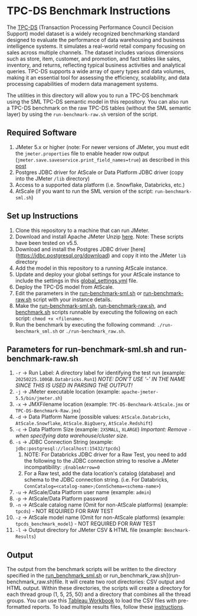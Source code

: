 # TPC-DS Benchmark Instructions

The [TPC-DS](https://www.tpc.org/tpcds/) (Transaction Processing Performance Council Decision Support) model dataset is a widely recognized benchmarking standard designed to evaluate the performance of data warehousing and business intelligence systems. It simulates a real-world retail company focusing on sales across multiple channels. The dataset includes various dimensions such as store, item, customer, and promotion, and fact tables like sales, inventory, and returns, reflecting typical business activities and analytical queries. TPC-DS supports a wide array of query types and data volumes, making it an essential tool for assessing the efficiency, scalability, and data processing capabilities of modern data management systems.

The utilities in this directory will allow you to run a TPC-DS benchmark using the SML TPC-DS semantic model in this repository. You can also run a TPC-DS benchmark on the raw TPC-DS tables (without the SML semantic layer) by using the `run-benchmark-raw.sh` version of the script.

## Required Software
1. JMeter 5.x or higher (note: For newer versions of JMeter, you must edit the `jmeter.properties` file to enable header row output (`jmeter.save.saveservice.print_field_names=true`) as described in this [post](https://stackoverflow.com/questions/54367120/how-to-get-header-file-in-csv-file-in-jmeter)
2. Postgres JDBC driver for AtScale or Data Platform JDBC driver (copy into the JMeter `/lib` directory)
3. Access to a supported data platform (i.e. Snowflake, Databricks, etc.)
4. AtScale (if you want to run the SML version of the script: `run-benchmark-sml.sh`)
   
## Set up Instructions
1. Clone this repository to a machine that can run JMeter.
2. Download and install Apache JMeter Unzip [here](https://jmeter.apache.org/download_jmeter.cgi). Note: These scripts have been tested on v5.5.
3. Download and install the Postgres JDBC driver [here] (https://jdbc.postgresql.org/download) and copy it into the JMeter `lib` directory
4. Add the model in this repository to a running AtScale instance.
5. Update and deploy your global settings for your AtScale instance to include the settings in this [global_settings.yml](global_settings.yml) file.
6. Deploy the TPC-DS model from AtScale.
7. Edit the parameters in the [run-benchmark-sml.sh](run-benchmark-sml.sh) or [run-benchmark-raw.sh](run-benchmark-raw.sh) script with your instance details.
8. Make the [run-benchmark-sml.sh](run-benchmark-sml.sh), [run-benchmark-raw.sh](run-benchmark-raw.sh), and [benchmark.sh](benchmark.sh) scripts runnable by executing the following on each script: `chmod +x <filename>`.
9. Run the benchmark by executing the following command: `./run-benchmark_sml.sh` or `./run-benchmark_raw.sh`.

## Parameters for run-benchmark-sml.sh and run-benchmark-raw.sh
1. `-r` -> Run Label: A directory label for identifying the test run (example: `20250225.100GB.Databricks.Run1`) *NOTE: DON'T USE '-' IN THE NAME SINCE THIS IS USED IN PARSING THE OUTPUT!*
2. `-j` -> JMeter executable location (example: `apache-jmeter-5.5/bin/jmeter.sh`)
3. `-x` -> JMXFilename location (example: `TPC-DS-Benchmark-AtScale.jmx` or `TPC-DS-Benchmark-Raw.jmx`)
4. `-d` -> Data Platform Name (possible values: `AtScale.Databricks`, `AtScale.Snowflake`, `AtScale.BigQuery`, `AtScale.Redshift`) 
5. `-c` -> Data Platform Size (example: `2XSMALL`, `XLARGE`) *Important: Remove `-` when specifying data warehouse/cluster size*.
6. `-s` -> JDBC Connection String (example: `jdbc:postgresql://localhost:15432/tpcds`)
    1. NOTE: For Databricks JDBC driver for a Raw Test, you need to add the following to the JDBC connection string to resolve a JMeter incompatibility: `;EnableArrow=0`
    2. For a Raw test, add the data location's catalog (database) and schema to the JDBC connection string. (i.e. For Databricks, `ConnCatalog=<catalog-name>;ConnSchema=<schema-name>`)
7. `-u` -> AtScale/Data Platform user name (example: `admin`)
8. `-p` -> AtScale/Data Platform password
9. `-n` -> AtScale catalog name (Omit for non-AtScale platforms) (example: `tpcds`) - NOT REQUIRED FOR RAW TEST
10. `-z` -> AtScale model name (Omit for non-AtScale platforms) (example: `tpcds_benchmark_model`) - NOT REQUIRED FOR RAW TEST
11. `-l` -> Output directory for JMeter CSV & HTML file (example: `Benchmark-Results`)

## Output
The output from the benchmark scripts will be written to the directory specified in the [run_benchmark_sml.sh](run-benchmark_sml.sh) or run_benchmark_raw.sh](run-benchmark_raw.sh)file. It will create two root directories: CSV output and HTML output. Within these directories, the scripts will create a directory for each thread group (1, 5, 25, 50) and a directory that combines all the thread groups. You can use this [Tableau Workbook](TPC-DS-Benchmark-AtScale.jmx) to load the CSV files with pre-formatted reports. To load multiple results files, follow these [instructions](https://community.tableau.com/s/question/0D54T00000C6l3wSAB/connecting-to-mutliple-csv-files).

